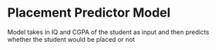 # Placement Predictor Model 

Model takes in IQ and CGPA of the student as input and then predicts whether the student would be placed or not
